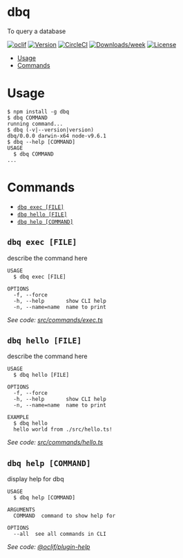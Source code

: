 dbq
===

To query a database

[![oclif](https://img.shields.io/badge/cli-oclif-brightgreen.svg)](https://oclif.io)
[![Version](https://img.shields.io/npm/v/dbq.svg)](https://npmjs.org/package/dbq)
[![CircleCI](https://circleci.com/gh/kishore-d/dbq/tree/master.svg?style=shield)](https://circleci.com/gh/kishore-d/dbq/tree/master)
[![Downloads/week](https://img.shields.io/npm/dw/dbq.svg)](https://npmjs.org/package/dbq)
[![License](https://img.shields.io/npm/l/dbq.svg)](https://github.com/kishore-d/dbq/blob/master/package.json)

<!-- toc -->
* [Usage](#usage)
* [Commands](#commands)
<!-- tocstop -->
# Usage
<!-- usage -->
```sh-session
$ npm install -g dbq
$ dbq COMMAND
running command...
$ dbq (-v|--version|version)
dbq/0.0.0 darwin-x64 node-v9.6.1
$ dbq --help [COMMAND]
USAGE
  $ dbq COMMAND
...
```
<!-- usagestop -->
# Commands
<!-- commands -->
* [`dbq exec [FILE]`](#dbq-exec-file)
* [`dbq hello [FILE]`](#dbq-hello-file)
* [`dbq help [COMMAND]`](#dbq-help-command)

## `dbq exec [FILE]`

describe the command here

```
USAGE
  $ dbq exec [FILE]

OPTIONS
  -f, --force
  -h, --help       show CLI help
  -n, --name=name  name to print
```

_See code: [src/commands/exec.ts](https://github.com/kishore-d/dbq/blob/v0.0.0/src/commands/exec.ts)_

## `dbq hello [FILE]`

describe the command here

```
USAGE
  $ dbq hello [FILE]

OPTIONS
  -f, --force
  -h, --help       show CLI help
  -n, --name=name  name to print

EXAMPLE
  $ dbq hello
  hello world from ./src/hello.ts!
```

_See code: [src/commands/hello.ts](https://github.com/kishore-d/dbq/blob/v0.0.0/src/commands/hello.ts)_

## `dbq help [COMMAND]`

display help for dbq

```
USAGE
  $ dbq help [COMMAND]

ARGUMENTS
  COMMAND  command to show help for

OPTIONS
  --all  see all commands in CLI
```

_See code: [@oclif/plugin-help](https://github.com/oclif/plugin-help/blob/v2.1.4/src/commands/help.ts)_
<!-- commandsstop -->
